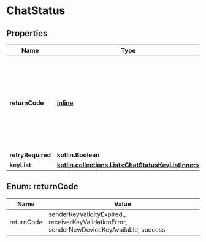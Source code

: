 
# ChatStatus

## Properties
Name | Type | Description | Notes
------------ | ------------- | ------------- | -------------
**returnCode** | [**inline**](#ReturnCode) | return code for e2e encrypted chat request.  It can be senderKeyValidityExpired (new key to be provided in keyList, also new device key if there)  / receiverKeyValidationError / senderNewDeviceKeyAvailable (new device key to be provided in keyList,  also same device key if validity expired) / success  | 
**retryRequired** | **kotlin.Boolean** |  | 
**keyList** | [**kotlin.collections.List&lt;ChatStatusKeyListInner&gt;**](ChatStatusKeyListInner.md) |  | 


<a name="ReturnCode"></a>
## Enum: returnCode
Name | Value
---- | -----
returnCode | senderKeyValidityExpired,, receiverKeyValidationError, senderNewDeviceKeyAvailable, success



